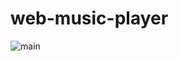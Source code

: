# web-music-player
![main](https://user-images.githubusercontent.com/85963909/182248265-b0572e01-fec5-427b-b169-c4bf89c46f4d.png)
